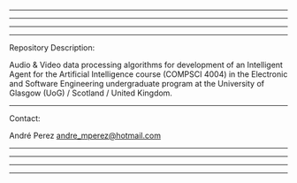 ********************************************************************************************************
********************************************************************************************************
********************************************************************************************************
********************************************************************************************************

Repository Description:

  Audio & Video data processing algorithms for development of an Intelligent Agent for the Artificial
  Intelligence course (COMPSCI 4004) in the Electronic and Software Engineering undergraduate program 
  at the University of Glasgow (UoG) / Scotland / United Kingdom.
  
********************************************************************************************************  

Contact: 		

  André Perez
  andre_mperez@hotmail.com
  
********************************************************************************************************
********************************************************************************************************
********************************************************************************************************
********************************************************************************************************
